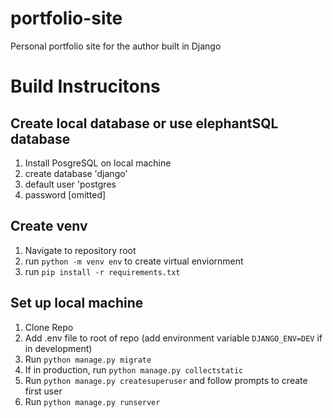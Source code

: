 # portfolio-site
 Personal portfolio site for the author built in Django

# Build Instrucitons

## Create local database or use elephantSQL database
1. Install PosgreSQL on local machine
2. create database 'django'
3. default user 'postgres
4. password [omitted]

## Create venv
1. Navigate to repository root
2. run `python -m venv env` to create virtual enviornment
3. run `pip install -r requirements.txt`

## Set up local machine
1. Clone Repo
2. Add .env file to root of repo (add environment variable `DJANGO_ENV=DEV` if in development)
3. Run `python manage.py migrate`
5. If in production, run `python manage.py collectstatic`
6. Run `python manage.py createsuperuser` and follow prompts to create first user
7. Run `python manage.py runserver`
